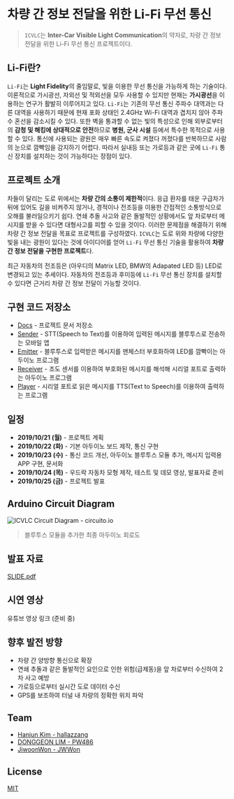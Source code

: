 # 차량 간 정보 전달을 위한 Li-Fi 무선 통신

> `ICVLC`는 **Inter-Car Visible Light Communication**의 약자로, 차량 간 정보 전달을 위한 Li-Fi 무선 통신 프로젝트이다.

## Li-Fi란?

`Li-Fi`는 **Light Fidelity**의 줄임말로, 빛을 이용한 무선 통신을 가능하게 하는 기술이다. 이론적으로 가시광선, 자외선 및 적외선을 모두 사용할 수 있지만 현재는 **가시광선**을 이용하는 연구가 활발히 이루어지고 있다. `Li-Fi`는 기존의 무선 통신 주파수 대역과는 다른 대역을 사용하기 때문에 현재 포화 상태인 2.4GHz Wi-Fi 대역과 겹치지 않아 주파수 혼선을 감소시킬 수 있다. 또한 벽을 통과할 수 없는 빛의 특성으로 인해 외부로부터의 **감청 및 해킹에 상대적으로 안전**하므로 **병원, 군사 시설** 등에서 특수한 목적으로 사용할 수 있다. 통신에 사용되는 광원은 매우 빠른 속도로 켜졌다 꺼졌다를 반복하므로 사람의 눈으로 깜빡임을 감지하기 어렵다. 따라서 실내등 또는 가로등과 같은 곳에 `Li-Fi` 통신 장치를 설치하는 것이 가능하다는 장점이 있다.

## 프로젝트 소개

차들이 달리는 도로 위에서는 **차량 간의 소통이 제한적**이다. 응급 환자를 태운 구급차가 뒤에 있어도 길을 비켜주지 않거나, 경적이나 전조등을 이용한 간접적인 소통방식으로 오해를 불러일으키기 쉽다. 연쇄 추돌 사고와 같은 돌발적인 상황에서도 앞 차로부터 메시지를 받을 수 있다면 대형사고를 피할 수 있을 것이다. 이러한 문제점을 해결하기 위해 차량 간 정보 전달을 목표로 프로젝트를 구성하였다. `ICVLC`는 도로 위와 차량에 다양한 빛을 내는 광원이 있다는 것에 아이디어를 얻어 `Li-Fi` 무선 통신 기술을 활용하여 **차량 간 정보 전달을 구현한 프로젝트**다.

최근 자동차의 전조등은 (아우디의 Matrix LED, BMW의 Adapated LED 등) LED로 변경되고 있는 추세이다. 자동차의 전조등과 후미등에 `Li-Fi` 무선 통신 장치를 설치할 수 있다면 근거리 차량 간 정보 전달이 가능할 것이다.

## 구현 코드 저장소

- [Docs](https://github.com/icvlc/icvlc) - 프로젝트 문서 저장소
- [Sender](https://github.com/icvlc/sender) - STT(Speech to Text)를 이용하여 입력된 메시지를 블루투스로 전송하는 모바일 앱
- [Emitter](https://github.com/icvlc/emitter) - 블루투스로 입력받은 메시지를 맨체스터 부호화하여 LED를 깜빡이는 아두이노 프로그램
- [Receiver](https://github.com/icvlc/receiver) - 조도 센서를 이용하여 부호화된 메시지를 해석해 시리얼 포트로 출력하는 아두이노 프로그램
- [Player](https://github.com/icvlc/player) - 시리얼 포트로 읽은 메시지를 TTS(Text to Speech)를 이용하여 출력하는 프로그램


## 일정

- **2019/10/21 (월)** - 프로젝트 계획
- **2019/10/22 (화)** - 기본 아두이노 보드 제작, 통신 구현
- **2019/10/23 (수)** - 통신 코드 개선, 아두이노 블루투스 모듈 추가, 메시지 입력용 APP 구현, 문서화
- **2019/10/24 (목)** - 우드락 자동차 모형 제작, 테스트 및 데모 영상, 발표자료 준비
- **2019/10/25 (금)** - 프로젝트 발표

## Arduino Circuit Diagram

![ICVLC Circuit Diagram - circuito.io](https://user-images.githubusercontent.com/14247340/67408051-62812680-f5f3-11e9-906c-4dd95658a2a1.png)

> 블루투스 모듈을 추가한 최종 아두이노 회로도

## 발표 자료

[SLIDE.pdf](https://github.com/icvlc/icvlc/blob/master/SLIDE.pdf)

## 시연 영상

유튜브 영상 링크 (준비 중)

## 향후 발전 방향

- 차량 간 양방향 통신으로 확장
- 연쇄 추돌과 같은 돌발적인 요인으로 인한 위험(급제동)을 앞 차로부터 수신하여 2차 사고 예방
- 가로등으로부터 실시간 도로 데이터 수신
- GPS를 보조하여 터널 내 차량의 정확한 위치 파악

## Team

- [Hanjun Kim - hallazzang](https://github.com/hallazzang)
- [DONGGEON LIM - PW486](https://github.com/PW486)
- [JiwoonWon - JWWon](https://github.com/JWWon)

## License

[MIT](https://github.com/icvlc/icvlc/blob/master/LICENSE)